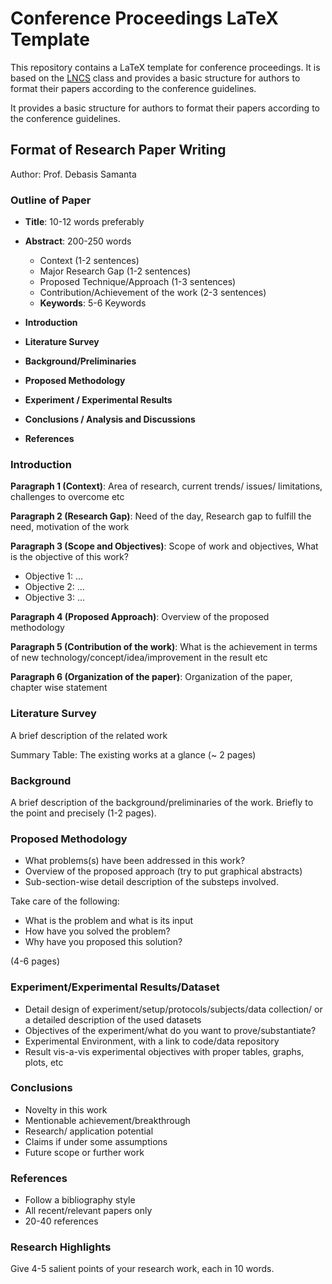 # Conference Proceedings LaTeX Template

This repository contains a LaTeX template for conference proceedings. It is based on the [LNCS](https://www.springer.com/gp/computer-science/lncs/conference-proceedings-guidelines) class and provides a basic structure for authors to format their papers according to the conference guidelines.

It provides a basic structure for authors to format their papers according to the conference guidelines.

## Format of Research Paper Writing

Author: Prof. Debasis Samanta

### Outline of Paper

- **Title**: 10-12 words preferably

- **Abstract**: 200-250 words
  - Context (1-2 sentences)
  - Major Research Gap (1-2 sentences)
  - Proposed Technique/Approach (1-3 sentences)
  - Contribution/Achievement of the work (2-3 sentences)
  - **Keywords**: 5-6 Keywords

- **Introduction**

- **Literature Survey**

- **Background/Preliminaries**

- **Proposed Methodology**

- **Experiment / Experimental Results**

- **Conclusions / Analysis and Discussions**

- **References**

### Introduction

**Paragraph 1 (Context)**: Area of research, current trends/ issues/ limitations, challenges to overcome etc

**Paragraph 2 (Research Gap)**: Need of the day, Research gap to fulfill the need, motivation of the work

**Paragraph 3 (Scope and Objectives)**: Scope of work and objectives, What is the objective of this work?

- Objective 1: ...
- Objective 2: ...
- Objective 3: ...

**Paragraph 4 (Proposed Approach)**: Overview of the proposed methodology

**Paragraph 5 (Contribution of the work)**: What is the achievement in terms of new technology/concept/idea/improvement in the result etc

**Paragraph 6 (Organization of the paper)**: Organization of the paper, chapter wise statement

### Literature Survey

A brief description of the related work

Summary Table: The existing works at a glance (~ 2 pages)

### Background

A brief description of the background/preliminaries of the work. Briefly to the point and precisely (1-2 pages).

### Proposed Methodology

- What problems(s) have been addressed in this work?
- Overview of the proposed approach (try to put graphical abstracts)
- Sub-section-wise detail description of the substeps involved.

Take care of the following:

- What is the problem and what is its input
- How have you solved the problem?
- Why have you proposed this solution?

(4-6 pages)

### Experiment/Experimental Results/Dataset

- Detail design of experiment/setup/protocols/subjects/data collection/ or a detailed description of the used datasets
- Objectives of the experiment/what do you want to prove/substantiate?
- Experimental Environment, with a link to code/data repository
- Result vis-a-vis experimental objectives with proper tables, graphs, plots, etc

### Conclusions

- Novelty in this work
- Mentionable achievement/breakthrough
- Research/ application potential
- Claims if under some assumptions
- Future scope or further work

### References

- Follow a bibliography style
- All recent/relevant papers only
- 20-40 references

### Research Highlights

Give 4-5 salient points of your research work, each in 10 words.
